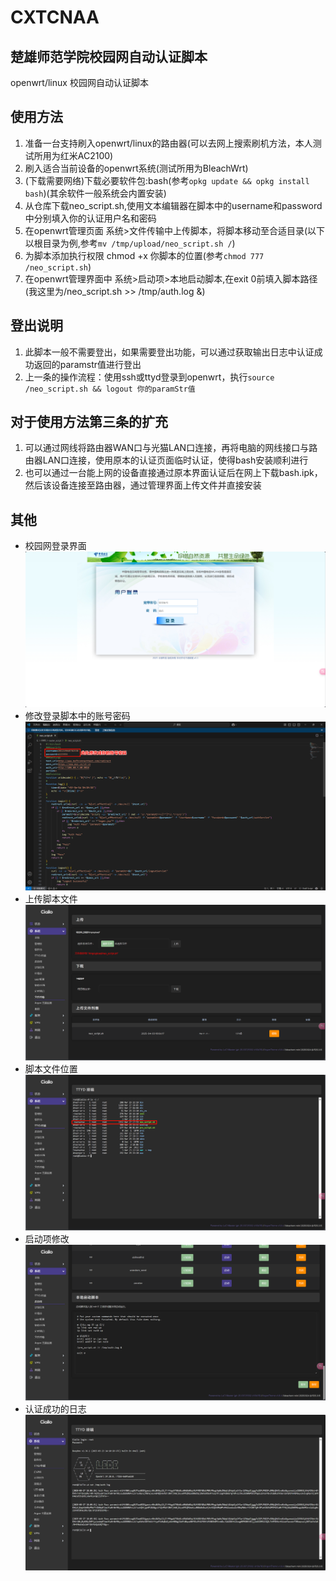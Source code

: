 # CXTCNAA
## 楚雄师范学院校园网自动认证脚本
openwrt/linux 校园网自动认证脚本
## 使用方法
1. 准备一台支持刷入openwrt/linux的路由器(可以去网上搜索刷机方法，本人测试所用为红米AC2100)
2. 刷入适合当前设备的openwrt系统(测试所用为BleachWrt)
4. (下载需要网络)下载必要软件包:bash(参考`opkg update && opkg install bash`)(其余软件一般系统会内置安装)
5. 从仓库下载neo_script.sh,使用文本编辑器在脚本中的username和password中分别填入你的认证用户名和密码
6. 在openwrt管理页面 系统>文件传输中上传脚本，将脚本移动至合适目录(以下以根目录为例,参考`mv /tmp/upload/neo_script.sh /`)
7. 为脚本添加执行权限 chmod +x 你脚本的位置(参考`chmod 777 /neo_script.sh`)
8. 在openwrt管理界面中 系统>启动项>本地启动脚本,在exit 0前填入脚本路径(我这里为/neo_script.sh >> /tmp/auth.log &)
## 登出说明
1. 此脚本一般不需要登出，如果需要登出功能，可以通过获取输出日志中认证成功返回的paramstr值进行登出
2. 上一条的操作流程：使用ssh或ttyd登录到openwrt，执行`source /neo_script.sh && logout 你的paramStr值`
## 对于使用方法第三条的扩充
1. 可以通过网线将路由器WAN口与光猫LAN口连接，再将电脑的网线接口与路由器LAN口连接，使用原本的认证页面临时认证，使得bash安装顺利进行
2. 也可以通过一台能上网的设备直接通过原本界面认证后在网上下载bash.ipk，然后该设备连接至路由器，通过管理界面上传文件并直接安装
## 其他
* 校园网登录界面
  ![image](https://github.com/PrlyXling/CXTCNAA/blob/main/img/img1.png)
* 修改登录脚本中的账号密码
  ![image](https://github.com/PrlyXling/CXTCNAA/blob/main/img/img2.png)
* 上传脚本文件
  ![image](https://github.com/PrlyXling/CXTCNAA/blob/main/img/img3.png)
* 脚本文件位置
  ![image](https://github.com/PrlyXling/CXTCNAA/blob/main/img/img4.png)
* 启动项修改
  ![image](https://github.com/PrlyXling/CXTCNAA/blob/main/img/img5.png)
* 认证成功的日志
  ![image](https://github.com/PrlyXling/CXTCNAA/blob/main/img/img6.png)
